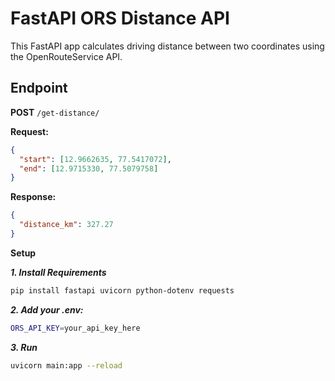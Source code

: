 # FastAPI ORS Distance API

This FastAPI app calculates driving distance between two coordinates using the OpenRouteService API.

## Endpoint

**POST** `/get-distance/`

**Request:**
```json
{
  "start": [12.9662635, 77.5417072],
  "end": [12.9715330, 77.5079758]
}
```

**Response:**
```json
{
  "distance_km": 327.27
}
```

**Setup**

***1. Install Requirements***
```bash
pip install fastapi uvicorn python-dotenv requests
```
***2. Add your .env:***
```bash
ORS_API_KEY=your_api_key_here
```
***3. Run***
```bash
uvicorn main:app --reload
```

